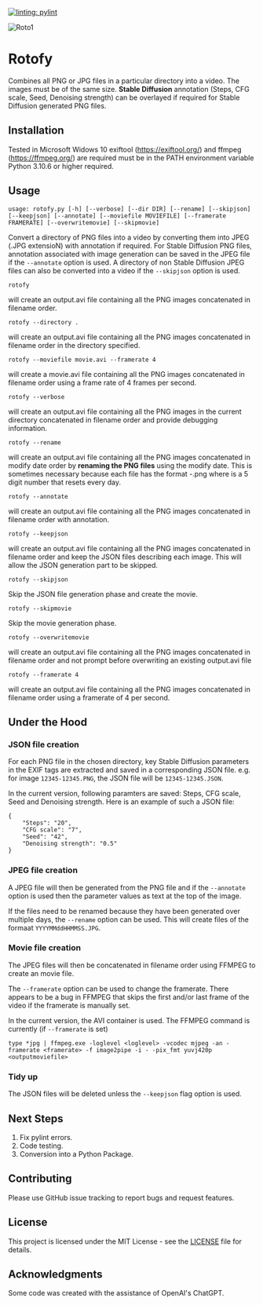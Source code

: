 [![linting: pylint](https://img.shields.io/badge/linting-pylint-yellowgreen)](https://github.com/pylint-dev/pylint)

![Roto1](https://github.com/gopalchand/Rotofy/assets/45721890/2934fc37-4e18-48ef-8ca3-7c310de9a484)

# Rotofy

Combines all PNG or JPG  files in a particular directory into a video. The images must be of the same size.
**Stable Diffusion** annotation (Steps, CFG scale, Seed, Denoising strength) can be overlayed if required for Stable Diffusion generated PNG files.

## Installation

Tested in Microsoft Widows 10
exiftool (https://exiftool.org/) and ffmpeg (https://ffmpeg.org/) are required must be in the PATH environment variable
Python 3.10.6 or higher required.

## Usage

`usage: rotofy.py [-h] [--verbose] [--dir DIR] [--rename] [--skipjson] [--keepjson] [--annotate]
                 [--moviefile MOVIEFILE] [--framerate FRAMERATE] [--overwritemovie] [--skipmovie]`

Convert a directory of PNG files into a video by converting them into JPEG (.JPG extensioN) with annotation if required. 
For Stable Diffusion PNG files, annotation associated with image generation can be saved in the JPEG file if the `--annotate` option is used.
A directory of non Stable Diffusion JPEG files can also be converted into a video if the `--skipjson` option is used.

```
rotofy
```
will create an output.avi file containing all the PNG images concatenated in filename order.

```
rotofy --directory .
```
will create an output.avi file containing all the PNG images concatenated in filename order in the directory specified.


```
rotofy --moviefile movie.avi --framerate 4
```
will create a movie.avi file containing all the PNG images concatenated in filename order using a frame rate of 4 frames per second.

```
rotofy --verbose
```
will create an output.avi file containing all the PNG images in the current directory concatenated in filename order and provide debugging information.

```
rotofy --rename
```
will create an output.avi file containing all the PNG images concatenated in modify date order by **renaming the PNG files** using the modify date.
This is sometimes necessary because each file has the format <counter>-<seed>.png where <counter> is a 5 digit number that resets every day.

```
rotofy --annotate
```
will create an output.avi file containing all the PNG images concatenated in filename order with annotation.

```
rotofy --keepjson
```
will create an output.avi file containing all the PNG images concatenated in filename order and keep the JSON files describing each image.
This will allow the JSON generation part to be skipped.

```
rotofy --skipjson
```
Skip the JSON file generation phase and create the movie.

```
rotofy --skipmovie
```
Skip the movie generation phase.

```
rotofy --overwritemovie
```
will create an output.avi file containing all the PNG images concatenated in filename order and not prompt before overwriting an existing output.avi file

```
rotofy --framerate 4
```
will create an output.avi file containing all the PNG images concatenated in filename order using a framerate of 4 per second.

## Under the Hood

### JSON file creation

For each PNG file in the chosen directory, key Stable Diffusion parameters in the EXIF tags are extracted and saved in a corresponding JSON file.
e.g. for image `12345-12345.PNG`, the JSON file will be `12345-12345.JSON`.

In the current version, following paramters are saved: Steps, CFG scale, Seed and Denoising strength. Here is an example of such a JSON file:
```
{
    "Steps": "20",
    "CFG scale": "7",
    "Seed": "42",
    "Denoising strength": "0.5"
}
```

### JPEG file creation

A JPEG file will then be generated from the PNG file and if the `--annotate` option is used then the parameter values as text at the top of the image.

If the files need to be renamed because they have been generated over multiple days, the `--rename` option can be used. This will create files of the formaat `YYYYMMddHHMMSS.JPG`.

### Movie file creation

The JPEG files will then be concatenated in filename order using FFMPEG to create an movie file. 

The `--framerate` option can be used to change the framerate. There appears to be a bug in FFMPEG that skips the first and/or last frame of the video if the framerate is manually set.

In the current version, the AVI container is used. The FFMPEG command is currently (if `--framerate` is set)
```
type *jpg | ffmpeg.exe -loglevel <loglevel> -vcodec mjpeg -an -framerate <framerate> -f image2pipe -i - -pix_fmt yuvj420p <outputmoviefile>
```

### Tidy up

The JSON files will be deleted unless the `--keepjson` flag option is used.

## Next Steps

1. Fix pylint errors.
2. Code testing.
3. Conversion into a Python Package.

## Contributing

Please use GitHub issue tracking to report bugs and request features.

## License

This project is licensed under the MIT License - see the [LICENSE](LICENSE) file for details.

## Acknowledgments

Some code was created with the assistance of OpenAI's ChatGPT.
